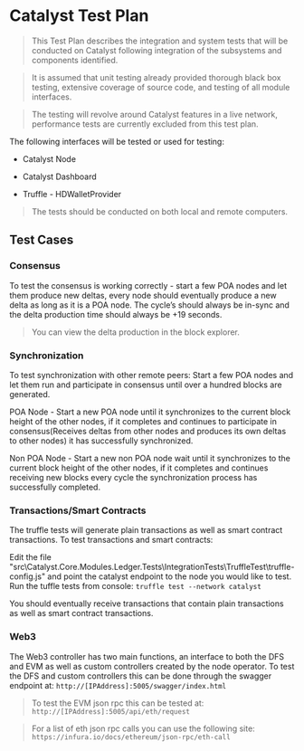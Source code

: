 # Catalyst Test Plan
> This Test Plan describes the integration and system tests that will be conducted on Catalyst following integration of the subsystems and components identified.

> It is assumed that unit testing already provided thorough black box testing, extensive coverage of source code, and testing of all module interfaces.

> The testing will revolve around Catalyst features in a live network, performance tests are currently excluded from this test plan.

The following interfaces will be tested or used for testing:
 - Catalyst Node
 
 - Catalyst Dashboard
 
 - Truffle - HDWalletProvider
 
> The tests should be conducted on both local and remote computers.

## Test Cases

### Consensus
To test the consensus is working correctly - start a few POA nodes and let them produce new deltas, every node should eventually produce a new delta as long as it is a POA node. The cycle’s should always be in-sync and the delta production time should always be +19 seconds. 
> You can view the delta production in the block explorer.

### Synchronization
To test synchronization with other remote peers:
Start a few POA nodes and let them run and participate in consensus until over a hundred blocks are generated.

POA Node - Start a new POA node until it synchronizes to the current block height of the other nodes, if it completes and continues to participate in consensus(Receives deltas from other nodes and produces its own deltas to other nodes) it has successfully synchronized.

Non POA Node - Start a new non POA node wait until it synchronizes to the current block height of the other nodes, if it completes and continues receiving new blocks every cycle the synchronization process has successfully completed.

### Transactions/Smart Contracts
The truffle tests will generate plain transactions as well as smart contract transactions. 
To test transactions and smart contracts:

Edit the file "src\Catalyst.Core.Modules.Ledger.Tests\IntegrationTests\TruffleTest\truffle-config.js" and point the catalyst endpoint to the node you would like to test. Run the tuffle tests from console: 
```truffle test --network catalyst```

You should eventually receive transactions that contain plain transactions as well as smart contract transactions.

### Web3
The Web3 controller has two main functions, an interface to both the DFS and EVM as well as custom controllers created by the node operator.
To test the DFS and custom controllers this can be done through the swagger endpoint at: `http://[IPAddress]:5005/swagger/index.html`

> To test the EVM json rpc this can be tested at: `http://[IPAddress]:5005/api/eth/request`

> For a list of eth json rpc calls you can use the following site: `https://infura.io/docs/ethereum/json-rpc/eth-call`
